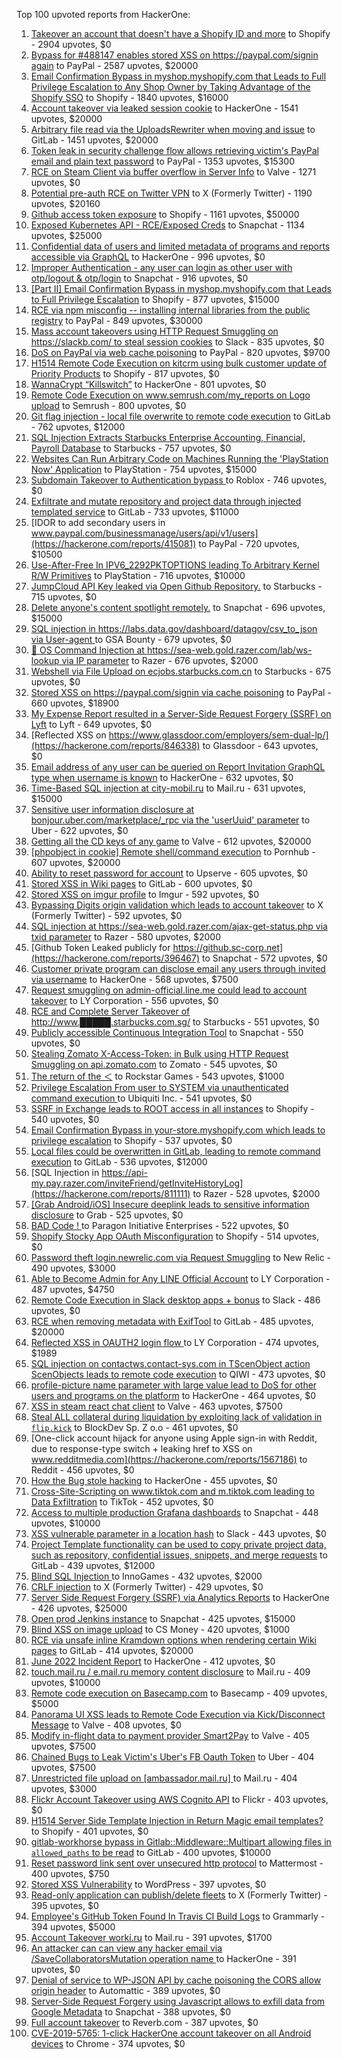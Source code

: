 Top 100 upvoted reports from HackerOne:

1. [Takeover an account that doesn't have a Shopify ID and more](https://hackerone.com/reports/867513) to Shopify - 2904 upvotes, $0
2. [Bypass for #488147 enables stored XSS on https://paypal.com/signin again](https://hackerone.com/reports/510152) to PayPal - 2587 upvotes, $20000
3. [Email Confirmation Bypass in myshop.myshopify.com that Leads to Full Privilege Escalation to Any Shop Owner by Taking Advantage of the Shopify SSO](https://hackerone.com/reports/791775) to Shopify - 1840 upvotes, $16000
4. [Account takeover via leaked session cookie](https://hackerone.com/reports/745324) to HackerOne - 1541 upvotes, $20000
5. [Arbitrary file read via the UploadsRewriter when moving and issue](https://hackerone.com/reports/827052) to GitLab - 1451 upvotes, $20000
6. [Token leak in security challenge flow allows retrieving victim's PayPal email and plain text password](https://hackerone.com/reports/739737) to PayPal - 1353 upvotes, $15300
7. [RCE on Steam Client via buffer overflow in Server Info](https://hackerone.com/reports/470520) to Valve - 1271 upvotes, $0
8. [Potential pre-auth RCE on Twitter VPN](https://hackerone.com/reports/591295) to X (Formerly Twitter) - 1190 upvotes, $20160
9. [Github access token exposure](https://hackerone.com/reports/1087489) to Shopify - 1161 upvotes, $50000
10. [Exposed Kubernetes API - RCE/Exposed Creds](https://hackerone.com/reports/455645) to Snapchat - 1134 upvotes, $25000
11. [Confidential data of users and limited metadata of programs and reports accessible via GraphQL](https://hackerone.com/reports/489146) to HackerOne - 996 upvotes, $0
12. [Improper Authentication - any user can login as other user with otp/logout & otp/login](https://hackerone.com/reports/921780) to Snapchat - 916 upvotes, $0
13. [[Part II] Email Confirmation Bypass in myshop.myshopify.com that Leads to Full Privilege Escalation](https://hackerone.com/reports/796808) to Shopify - 877 upvotes, $15000
14. [RCE via npm misconfig -- installing internal libraries from the public registry](https://hackerone.com/reports/925585) to PayPal - 849 upvotes, $30000
15. [Mass account takeovers using HTTP Request Smuggling on https://slackb.com/ to steal session cookies](https://hackerone.com/reports/737140) to Slack - 835 upvotes, $0
16. [DoS on PayPal via web cache poisoning](https://hackerone.com/reports/622122) to PayPal - 820 upvotes, $9700
17. [H1514 Remote Code Execution on kitcrm using bulk customer update of Priority Products](https://hackerone.com/reports/422944) to Shopify - 817 upvotes, $0
18. [WannaCrypt “Killswitch”](https://hackerone.com/reports/228648) to HackerOne - 801 upvotes, $0
19. [Remote Code Execution on www.semrush.com/my_reports on Logo upload](https://hackerone.com/reports/403417) to Semrush - 800 upvotes, $0
20. [Git flag injection - local file overwrite to remote code execution](https://hackerone.com/reports/658013) to GitLab - 762 upvotes, $12000
21. [SQL Injection Extracts Starbucks Enterprise Accounting, Financial, Payroll Database](https://hackerone.com/reports/531051) to Starbucks - 757 upvotes, $0
22. [Websites Can Run Arbitrary Code on Machines Running the 'PlayStation Now' Application](https://hackerone.com/reports/873614) to PlayStation - 754 upvotes, $15000
23. [Subdomain Takeover to Authentication bypass ](https://hackerone.com/reports/335330) to Roblox - 746 upvotes, $0
24. [Exfiltrate and mutate repository and project data through injected templated service](https://hackerone.com/reports/446585) to GitLab - 733 upvotes, $11000
25. [IDOR to add secondary users in www.paypal.com/businessmanage/users/api/v1/users](https://hackerone.com/reports/415081) to PayPal - 720 upvotes, $10500
26. [Use-After-Free In IPV6_2292PKTOPTIONS leading To Arbitrary Kernel R/W Primitives](https://hackerone.com/reports/826026) to PlayStation - 716 upvotes, $10000
27. [JumpCloud API Key leaked via Open Github Repository.](https://hackerone.com/reports/716292) to Starbucks - 715 upvotes, $0
28. [Delete anyone's content spotlight remotely.](https://hackerone.com/reports/1819832) to Snapchat - 696 upvotes, $15000
29. [SQL injection in https://labs.data.gov/dashboard/datagov/csv_to_json via User-agent ](https://hackerone.com/reports/297478) to GSA Bounty - 679 upvotes, $0
30. [🐞 OS Command Injection at https://sea-web.gold.razer.com/lab/ws-lookup via IP parameter](https://hackerone.com/reports/821962) to Razer - 676 upvotes, $2000
31. [Webshell via File Upload on ecjobs.starbucks.com.cn](https://hackerone.com/reports/506646) to Starbucks - 675 upvotes, $0
32. [Stored XSS on https://paypal.com/signin via cache poisoning](https://hackerone.com/reports/488147) to PayPal - 660 upvotes, $18900
33. [My Expense Report resulted in a Server-Side Request Forgery (SSRF) on Lyft](https://hackerone.com/reports/885975) to Lyft - 649 upvotes, $0
34. [Reflected XSS on https://www.glassdoor.com/employers/sem-dual-lp/](https://hackerone.com/reports/846338) to Glassdoor - 643 upvotes, $0
35. [Email address of any user can be queried on Report Invitation GraphQL type when username is known](https://hackerone.com/reports/792927) to HackerOne - 632 upvotes, $0
36. [Time-Based SQL injection at city-mobil.ru](https://hackerone.com/reports/868436) to Mail.ru - 631 upvotes, $15000
37. [Sensitive user information disclosure at bonjour.uber.com/marketplace/_rpc via the 'userUuid' parameter](https://hackerone.com/reports/542340) to Uber - 622 upvotes, $0
38. [Getting all the CD keys of any game](https://hackerone.com/reports/391217) to Valve - 612 upvotes, $20000
39. [[phpobject in cookie] Remote shell/command execution](https://hackerone.com/reports/141956) to Pornhub - 607 upvotes, $20000
40. [Ability to reset password for account](https://hackerone.com/reports/322985) to Upserve  - 605 upvotes, $0
41. [Stored XSS in Wiki pages](https://hackerone.com/reports/526325) to GitLab - 600 upvotes, $0
42. [Stored XSS on imgur profile](https://hackerone.com/reports/484434) to Imgur - 592 upvotes, $0
43. [Bypassing Digits origin validation which leads to account takeover](https://hackerone.com/reports/129873) to X (Formerly Twitter) - 592 upvotes, $0
44. [SQL injection at https://sea-web.gold.razer.com/ajax-get-status.php via txid parameter](https://hackerone.com/reports/819738) to Razer - 580 upvotes, $2000
45. [Github Token Leaked publicly for https://github.sc-corp.net](https://hackerone.com/reports/396467) to Snapchat - 572 upvotes, $0
46. [Customer private program can disclose email any users through invited via username](https://hackerone.com/reports/807448) to HackerOne - 568 upvotes, $7500
47. [Request smuggling on admin-official.line.me could lead to account takeover](https://hackerone.com/reports/740037) to LY Corporation - 556 upvotes, $0
48. [RCE and Complete Server Takeover of http://www.█████.starbucks.com.sg/](https://hackerone.com/reports/502758) to Starbucks - 551 upvotes, $0
49. [Publicly accessible Continuous Integration Tool](https://hackerone.com/reports/313457) to Snapchat - 550 upvotes, $0
50. [Stealing Zomato X-Access-Token: in Bulk using HTTP Request Smuggling on api.zomato.com](https://hackerone.com/reports/771666) to Zomato - 545 upvotes, $0
51. [The return of the ＜](https://hackerone.com/reports/639684) to Rockstar Games - 543 upvotes, $1000
52. [Privilege Escalation From user to SYSTEM via unauthenticated command execution ](https://hackerone.com/reports/544928) to Ubiquiti Inc. - 541 upvotes, $0
53. [SSRF in Exchange leads to ROOT access in all instances](https://hackerone.com/reports/341876) to Shopify - 540 upvotes, $0
54. [Email Confirmation Bypass in your-store.myshopify.com which leads to privilege escalation](https://hackerone.com/reports/910300) to Shopify - 537 upvotes, $0
55. [Local files could be overwritten in GitLab, leading to remote command execution](https://hackerone.com/reports/587854) to GitLab - 536 upvotes, $12000
56. [SQL Injection in https://api-my.pay.razer.com/inviteFriend/getInviteHistoryLog](https://hackerone.com/reports/811111) to Razer - 528 upvotes, $2000
57. [[Grab Android/iOS] Insecure deeplink leads to sensitive information disclosure](https://hackerone.com/reports/401793) to Grab - 525 upvotes, $0
58. [BAD Code ! ](https://hackerone.com/reports/180074) to Paragon Initiative Enterprises - 522 upvotes, $0
59. [Shopify Stocky App OAuth Misconfiguration](https://hackerone.com/reports/740989) to Shopify - 514 upvotes, $0
60. [Password theft login.newrelic.com via Request Smuggling](https://hackerone.com/reports/498052) to New Relic - 490 upvotes, $3000
61. [Able to Become Admin for Any LINE Official Account](https://hackerone.com/reports/698579) to LY Corporation - 487 upvotes, $4750
62. [Remote Code Execution in Slack desktop apps + bonus](https://hackerone.com/reports/783877) to Slack - 486 upvotes, $0
63. [RCE when removing metadata with ExifTool](https://hackerone.com/reports/1154542) to GitLab - 485 upvotes, $20000
64. [Reflected XSS in OAUTH2 login flow ](https://hackerone.com/reports/697099) to LY Corporation - 474 upvotes, $1989
65. [SQL injection on contactws.contact-sys.com in TScenObject action ScenObjects leads to remote code execution](https://hackerone.com/reports/816254) to QIWI - 473 upvotes, $0
66. [profile-picture name parameter with large value lead to DoS for other users and programs on the platform](https://hackerone.com/reports/764434) to HackerOne - 464 upvotes, $0
67. [XSS in steam react chat client](https://hackerone.com/reports/409850) to Valve - 463 upvotes, $7500
68. [Steal ALL collateral during liquidation by exploiting lack of validation in `flip.kick`](https://hackerone.com/reports/684092) to BlockDev Sp. Z o.o - 461 upvotes, $0
69. [One-click account hijack for anyone using Apple sign-in with Reddit, due to response-type switch + leaking href to XSS on www.redditmedia.com](https://hackerone.com/reports/1567186) to Reddit - 456 upvotes, $0
70. [How the Bug stole hacking](https://hackerone.com/reports/762510) to HackerOne - 455 upvotes, $0
71. [Cross-Site-Scripting on www.tiktok.com and m.tiktok.com leading to Data Exfiltration](https://hackerone.com/reports/968082) to TikTok - 452 upvotes, $0
72. [Access to multiple production Grafana dashboards](https://hackerone.com/reports/663628) to Snapchat - 448 upvotes, $10000
73. [XSS vulnerable parameter in a location hash](https://hackerone.com/reports/146336) to Slack - 443 upvotes, $0
74. [Project Template functionality can be used to copy private project data, such as repository, confidential issues, snippets, and merge requests](https://hackerone.com/reports/689314) to GitLab - 439 upvotes, $12000
75. [Blind SQL Injection ](https://hackerone.com/reports/758654) to InnoGames - 432 upvotes, $2000
76. [CRLF injection](https://hackerone.com/reports/446271) to X (Formerly Twitter) - 429 upvotes, $0
77. [Server Side Request Forgery (SSRF) via Analytics Reports](https://hackerone.com/reports/2262382) to HackerOne - 426 upvotes, $25000
78. [Open prod Jenkins instance](https://hackerone.com/reports/231460) to Snapchat - 425 upvotes, $15000
79. [Blind XSS on image upload](https://hackerone.com/reports/1010466) to CS Money - 420 upvotes, $1000
80. [RCE via unsafe inline Kramdown options when rendering certain Wiki pages](https://hackerone.com/reports/1125425) to GitLab - 414 upvotes, $20000
81. [June 2022 Incident Report](https://hackerone.com/reports/1622449) to HackerOne - 412 upvotes, $0
82. [touch.mail.ru / e.mail.ru memory content disclosure](https://hackerone.com/reports/513236) to Mail.ru - 409 upvotes, $10000
83. [Remote code execution on Basecamp.com](https://hackerone.com/reports/365271) to Basecamp - 409 upvotes, $5000
84. [Panorama UI XSS leads to Remote Code Execution via Kick/Disconnect Message](https://hackerone.com/reports/631956) to Valve - 408 upvotes, $0
85. [Modify in-flight data to payment provider Smart2Pay](https://hackerone.com/reports/1295844) to Valve - 405 upvotes, $7500
86. [Chained Bugs to Leak Victim's Uber's FB Oauth Token](https://hackerone.com/reports/202781) to Uber - 404 upvotes, $7500
87. [Unrestricted file upload on [ambassador.mail.ru] ](https://hackerone.com/reports/854032) to Mail.ru - 404 upvotes, $3000
88. [Flickr Account Takeover using AWS Cognito API](https://hackerone.com/reports/1342088) to Flickr - 403 upvotes, $0
89. [H1514 Server Side Template Injection in Return Magic email templates?](https://hackerone.com/reports/423541) to Shopify - 401 upvotes, $0
90. [gitlab-workhorse bypass in Gitlab::Middleware::Multipart allowing files in `allowed_paths` to be read](https://hackerone.com/reports/850447) to GitLab - 400 upvotes, $10000
91. [Reset password link sent over unsecured http protocol](https://hackerone.com/reports/1888915) to Mattermost - 400 upvotes, $750
92. [Stored XSS Vulnerability](https://hackerone.com/reports/643908) to WordPress - 397 upvotes, $0
93. [Read-only application can publish/delete fleets](https://hackerone.com/reports/1032468) to X (Formerly Twitter) - 395 upvotes, $0
94. [Employee's GitHub Token Found In Travis CI Build Logs](https://hackerone.com/reports/496937) to Grammarly - 394 upvotes, $5000
95. [Account Takeover worki.ru](https://hackerone.com/reports/744662) to Mail.ru - 391 upvotes, $1700
96. [An attacker can can view any hacker email via  /SaveCollaboratorsMutation operation name ](https://hackerone.com/reports/2032716) to HackerOne - 391 upvotes, $0
97. [Denial of service to WP-JSON API by cache poisoning the CORS allow origin header](https://hackerone.com/reports/591302) to Automattic - 389 upvotes, $0
98. [Server-Side Request Forgery using Javascript allows to exfill data from Google Metadata](https://hackerone.com/reports/530974) to Snapchat - 388 upvotes, $0
99. [Full account takeover](https://hackerone.com/reports/314808) to Reverb.com - 387 upvotes, $0
100. [CVE-2019-5765: 1-click HackerOne account takeover on all Android devices](https://hackerone.com/reports/563870) to Chrome - 374 upvotes, $0

